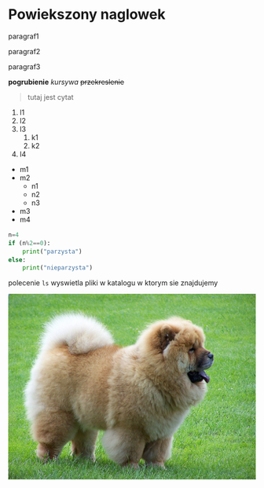 # Powiekszony naglowek

paragraf1

paragraf2

paragraf3

**pogrubienie** *kursywa* ~~przekreslenie~~

> tutaj jest cytat

1. l1
2. l2
3. l3
	1. k1
	2. k2
4. l4

- m1
- m2
	- n1
	- n2
	- n3
- m3
- m4

```python 
n=4
if (n%2==0):
	print("parzysta")
else:
	print("nieparzysta")
```

polecenie `ls` wyswietla pliki w katalogu w ktorym sie znajdujemy

![chow chow](pies.jpg)
